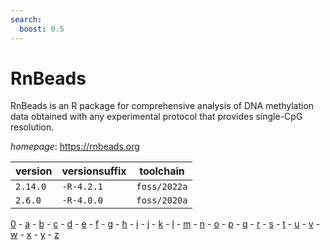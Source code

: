 ```yaml
---
search:
  boost: 0.5
---
```

# RnBeads

RnBeads is an R package for comprehensive analysis of DNA methylation data obtained with any experimental protocol that provides single-CpG resolution.

*homepage*: <https://rnbeads.org>

version | versionsuffix | toolchain
--------|---------------|----------
``2.14.0`` | ``-R-4.2.1`` | ``foss/2022a``
``2.6.0`` | ``-R-4.0.0`` | ``foss/2020a``

[0](../0/index.md) - [a](../a/index.md) - [b](../b/index.md) - [c](../c/index.md) - [d](../d/index.md) - [e](../e/index.md) - [f](../f/index.md) - [g](../g/index.md) - [h](../h/index.md) - [i](../i/index.md) - [j](../j/index.md) - [k](../k/index.md) - [l](../l/index.md) - [m](../m/index.md) - [n](../n/index.md) - [o](../o/index.md) - [p](../p/index.md) - [q](../q/index.md) - [r](../r/index.md) - [s](../s/index.md) - [t](../t/index.md) - [u](../u/index.md) - [v](../v/index.md) - [w](../w/index.md) - [x](../x/index.md) - [y](../y/index.md) - [z](../z/index.md)

